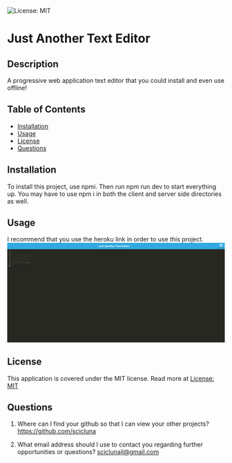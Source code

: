 ![License: MIT](https://img.shields.io/badge/License-MIT-yellow.svg)
  
  # Just Another Text Editor

  ## Description

  A progressive web application text editor that you could install and even use offline!

  ## Table of Contents

  - [Installation](#installation)
  - [Usage](#usage)
  - [License](#license)
  - [Questions](#questions)

  ## Installation

  To install this project, use npmi. Then run npm run dev to start everything up. You may have to use npm i in both the client and server side directories as well.

  ## Usage

  I recommend that you use the heroku link in order to use this project.
  ![JATE](./example.png)

  ## License

  This application is covered under the MIT license. Read more at [License: MIT](https://opensource.org/licenses/MIT)

  ## Questions

  1. Where can I find your github so that I can view your other projects? https://github.com/scicluna

  2. What email address should I use to contact you regarding further opportunities or questions? sciclunajl@gmail.com

